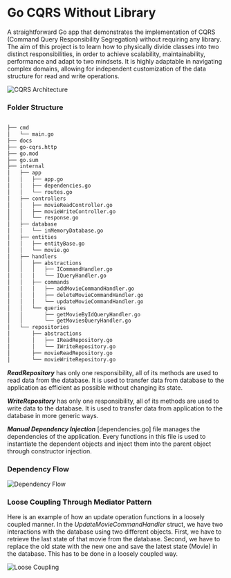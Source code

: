 # Go CQRS Without Library
A straightforward Go app that demonstrates the implementation of CQRS (Command Query Responsibility Segregation) without requiring any library.
The aim of this project is to learn how to physically divide classes into two distinct responsibilities, in order to achieve scalability, maintainability, performance and adapt to two mindsets.
It is highly adaptable in navigating complex domains, allowing for independent customization of the data structure for read and write operations.


![CQRS Architecture](https://github.com/user-attachments/assets/8e889640-63b5-4873-a91e-737aa115a5a3)


### Folder Structure
```md

├── cmd
│   └── main.go
├── docs
├── go-cqrs.http
├── go.mod
├── go.sum
├── internal
│   ├── app
│   │   ├── app.go
│   │   ├── dependencies.go
│   │   └── routes.go
│   ├── controllers
│   │   ├── movieReadController.go
│   │   ├── movieWriteController.go
│   │   └── response.go
│   ├── database
│   │   └── inMemoryDatabase.go
│   ├── entities
│   │   ├── entityBase.go
│   │   └── movie.go
│   ├── handlers
│   │   ├── abstractions
│   │   │   ├── ICommandHandler.go
│   │   │   └── IQueryHandler.go
│   │   ├── commands
│   │   │   ├── addMovieCommandHandler.go
│   │   │   ├── deleteMovieCommandHandler.go
│   │   │   └── updateMovieCommandHandler.go
│   │   └── queries
│   │       ├── getMovieByIdQueryHandler.go
│   │       └── getMoviesQueryHandler.go
│   └── repositories
│       ├── abstractions
│       │   ├── IReadRepository.go
│       │   └── IWriteRepository.go
│       ├── movieReadRepository.go
│       └── movieWriteRepository.go

```

***ReadRepository*** has only one responsibility, all of its methods are used to read data from the database.
It is used to transfer data from database to the application as efficient as possible without changing its state.

***WriteRepository*** has only one responsibility, all of its methods are used to write data to the database.
It is used to transfer data from application to the database in more generic ways. 

***Manual Dependency Injection***  [dependencies.go] file manages the dependencies of the application.
Every functions in this file is used to instantiate the dependent objects and inject them into the parent object through constructor injection.

### Dependency Flow
![Dependency Flow](https://github.com/user-attachments/assets/8c1ca414-d653-4500-8c23-047a80972ce9)

### Loose Coupling Through Mediator Pattern
Here is an example of how an update operation functions in a loosely coupled manner. 
In the *UpdateMovieCommandHandler*  struct, we have two interactions with the database using two different objects.
First, we have to retrieve the last state of that movie from the database.
Second, we have to replace the old state with the new one and save the latest state (Movie) in the database.
This has to be done in a loosely coupled way.

![Loose Coupling](https://github.com/user-attachments/assets/76e6093c-42d1-4361-8633-8e98f072961c)

